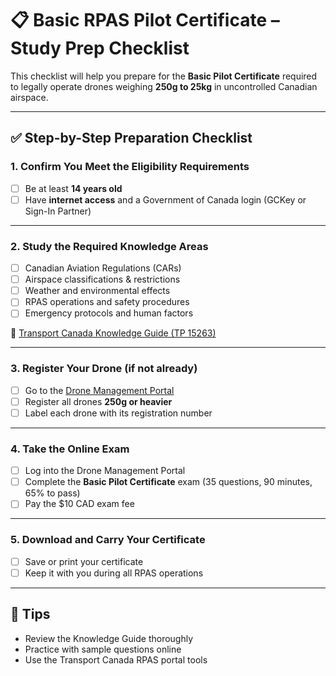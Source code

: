
# 📋 Basic RPAS Pilot Certificate – Study Prep Checklist

This checklist will help you prepare for the **Basic Pilot Certificate** required to legally operate drones weighing **250g to 25kg** in uncontrolled Canadian airspace.

---

## ✅ Step-by-Step Preparation Checklist

### 1. Confirm You Meet the Eligibility Requirements
- [ ] Be at least **14 years old**
- [ ] Have **internet access** and a Government of Canada login (GCKey or Sign-In Partner)

---

### 2. Study the Required Knowledge Areas
- [ ] Canadian Aviation Regulations (CARs)
- [ ] Airspace classifications & restrictions
- [ ] Weather and environmental effects
- [ ] RPAS operations and safety procedures
- [ ] Emergency protocols and human factors

📘 [Transport Canada Knowledge Guide (TP 15263)](https://tc.canada.ca/sites/default/files/2021-10/TP-15263-knowledge-requirements-rpas_0.pdf)

---

### 3. Register Your Drone (if not already)
- [ ] Go to the [Drone Management Portal](https://tc.canada.ca/en/aviation/drone-safety/drone-management-portal)
- [ ] Register all drones **250g or heavier**
- [ ] Label each drone with its registration number

---

### 4. Take the Online Exam
- [ ] Log into the Drone Management Portal
- [ ] Complete the **Basic Pilot Certificate** exam (35 questions, 90 minutes, 65% to pass)
- [ ] Pay the $10 CAD exam fee

---

### 5. Download and Carry Your Certificate
- [ ] Save or print your certificate
- [ ] Keep it with you during all RPAS operations

---

## 🧠 Tips
- Review the Knowledge Guide thoroughly
- Practice with sample questions online
- Use the Transport Canada RPAS portal tools
